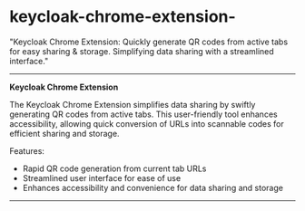 # keycloak-chrome-extension-
"Keycloak Chrome Extension: Quickly generate QR codes from active tabs for easy sharing &amp; storage. Simplifying data sharing with a streamlined interface."

---

**Keycloak Chrome Extension**

The Keycloak Chrome Extension simplifies data sharing by swiftly generating QR codes from active tabs. This user-friendly tool enhances accessibility, allowing quick conversion of URLs into scannable codes for efficient sharing and storage.

Features:
- Rapid QR code generation from current tab URLs
- Streamlined user interface for ease of use
- Enhances accessibility and convenience for data sharing and storage

--- 

